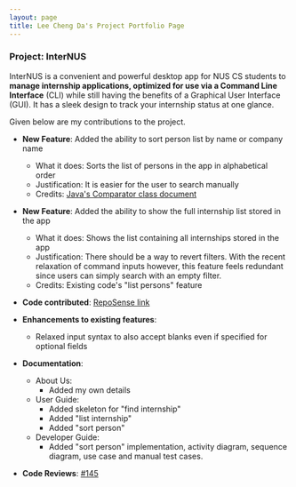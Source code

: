 ```yaml
---
layout: page
title: Lee Cheng Da's Project Portfolio Page
---
```


### Project: InterNUS

InterNUS is a convenient and powerful desktop app for NUS CS students to **manage internship applications, optimized for use via a Command Line Interface** (CLI) while still having the benefits of a Graphical User Interface (GUI). It has a sleek design to track your internship status at one glance.

Given below are my contributions to the project.

* **New Feature**: Added the ability to sort person list by name or company name
  * What it does: Sorts the list of persons in the app in alphabetical order
  * Justification: It is easier for the user to search manually
  * Credits: [Java's Comparator class document](https://docs.oracle.com/javase/8/docs/api/java/util/Comparator.html#comparing-java.util.function.Function-java.util.Comparator-)

* **New Feature**: Added the ability to show the full internship list stored in the app
  * What it does: Shows the list containing all internships stored in the app
  * Justification: There should be a way to revert filters. With the recent relaxation of command inputs however, this feature feels redundant since users can simply search with an empty filter.
  * Credits: Existing code's "list persons" feature

* **Code contributed**: [RepoSense link](https://nus-cs2103-ay2223s1.github.io/tp-dashboard/?search=chengda300)

* **Enhancements to existing features**:
  * Relaxed input syntax to also accept blanks even if specified for optional fields

* **Documentation**:
  * About Us:
    * Added my own details
  * User Guide:
    * Added skeleton for "find internship"
    * Added "list internship"
    * Added "sort person"
  * Developer Guide:
    * Added "sort person" implementation, activity diagram, sequence diagram, use case and manual test cases.

* **Code Reviews**: [#145](https://github.com/AY2223S1-CS2103T-F11-1/tp/pull/145)
